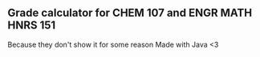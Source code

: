 ## Grade calculator for CHEM 107 and ENGR MATH HNRS 151
Because they don't show it for some reason
Made with Java <3
